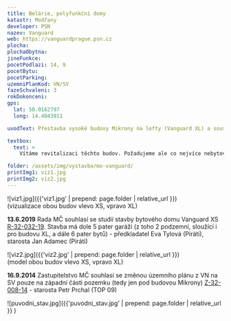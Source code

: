 ```yaml
---
title: Belárie, polyfunkční domy
katastr: Modřany
developer: PSN
nazev: Vanguard
web: https://vanguardprague.psn.cz
plocha:
plochaObytna:
jineFunkce: 
pocetPodlazi: 14, 9
pocetBytu: 
pocetParking: 
uzemniPlanKod: VN/SV
fazeSchvaleni: 3
rokDokonceni: 
gps:
  lat: 50.0162797
  long: 14.4043911

uvodText: Přestavba vysoké budovy Mikrony na lofty (Vanguard XL) a sousední budovy na klasický bytový dům s 10 patry (Vanguard XS)

textbox:
  text: >
    Vítáme revitalizaci těchto budov. Požadujeme ale co nejvíce nebytové funkce.

folder: /assets/img/vystavba/mo-vanguard/
printImg1: viz1.jpg
printImg2: viz2.jpg
---
```


![viz1.jpg]({{'viz1.jpg' | prepend: page.folder | relative_url }})<br/>
(vizualizace obou budov vlevo XS, vpravo XL)

**13.6.2019** Rada MČ souhlasí se studií stavby bytového domu Vanguard XS [R-32-032-19](https://www.praha12.cz/). Stavba má dole 5 pater garáží (z toho 2 podzemní, sloužící i pro budovu XL, a dále 6 pater bytů) - předkladatel Eva Tylová (Piráti), starosta Jan Adamec (Piráti)

![viz2.jpg]({{'viz2.jpg' | prepend: page.folder | relative_url }})<br/>
(model obou budov vlevo XS, vpravo XL)

**16.9.2014** Zastupitelstvo MČ souhlasí se změnou územního plánu z VN na SV pouze na západní části pozemku (tedy jen pod budovou Mikrony) [Z-32-008-14](https://www.praha12.cz/assets/File.ashx?id_org=80112&id_dokumenty=36724) - starosta Petr Prchal (TOP 09)

![puvodni_stav.jpg]({{'puvodni_stav.jpg' | prepend: page.folder | relative_url }} )
